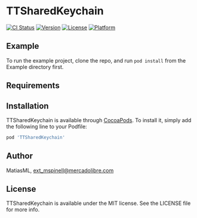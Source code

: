 # TTSharedKeychain

[![CI Status](https://img.shields.io/travis/matiasspinelli4/TTSharedKeychain.svg?style=flat)](https://travis-ci.org/matiasspinelli4/TTSharedKeychain)
[![Version](https://img.shields.io/cocoapods/v/TTSharedKeychain.svg?style=flat)](https://cocoapods.org/pods/TTSharedKeychain)
[![License](https://img.shields.io/cocoapods/l/TTSharedKeychain.svg?style=flat)](https://cocoapods.org/pods/TTSharedKeychain)
[![Platform](https://img.shields.io/cocoapods/p/TTSharedKeychain.svg?style=flat)](https://cocoapods.org/pods/TTSharedKeychain)

## Example

To run the example project, clone the repo, and run `pod install` from the Example directory first.

## Requirements

## Installation

TTSharedKeychain is available through [CocoaPods](https://cocoapods.org). To install
it, simply add the following line to your Podfile:

```ruby
pod 'TTSharedKeychain'
```

## Author

MatiasML, ext_mspinell@mercadolibre.com

## License

TTSharedKeychain is available under the MIT license. See the LICENSE file for more info.
